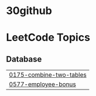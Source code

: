 # 30github
<!---LeetCode Topics Start-->
# LeetCode Topics
## Database
|  |
| ------- |
| [0175-combine-two-tables](https://github.com/Miregia-Aigerim/30github/tree/master/0175-combine-two-tables) |
| [0577-employee-bonus](https://github.com/Miregia-Aigerim/30github/tree/master/0577-employee-bonus) |
<!---LeetCode Topics End-->